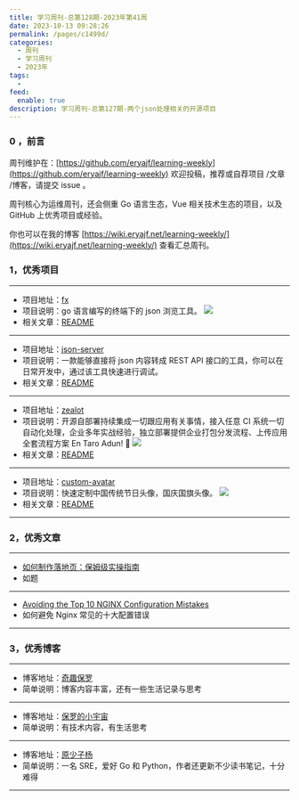 ```yaml
---
title: 学习周刊-总第128期-2023年第41周
date: 2023-10-13 09:28:26
permalink: /pages/c1499d/
categories:
  - 周刊
  - 学习周刊
  - 2023年
tags:
  -
feed:
  enable: true
description: 学习周刊-总第127期-两个json处理相关的开源项目
---
```


### 0 ，前言

周刊维护在：[https://github.com/eryajf/learning-weekly](https://github.com/eryajf/learning-weekly) 欢迎投稿，推荐或自荐项目 /文章 /博客，请提交 issue 。

周刊核心为运维周刊，还会侧重 Go 语言生态，Vue 相关技术生态的项目，以及 GitHub 上优秀项目或经验。

你也可以在我的博客 [https://wiki.eryajf.net/learning-weekly/](https://wiki.eryajf.net/learning-weekly/) 查看汇总周刊。

### 1，优秀项目

---

- 项目地址：[fx](https://github.com/antonmedv/fx)
- 项目说明：go 语言编写的终端下的 json 浏览工具。
  ![](https://t.eryajf.net/imgs/2023/09/1695904540897.gif)
- 相关文章：[README](https://github.com/antonmedv/fx#readme)

---

- 项目地址：[json-server](https://github.com/typicode/json-server)
- 项目说明：一款能够直接将 json 内容转成 REST API 接口的工具，你可以在日常开发中，通过该工具快速进行调试。
- 相关文章：[README](https://github.com/typicode/json-server#readme)

---

- 项目地址：[zealot](https://github.com/tryzealot/zealot)
- 项目说明：开源自部署持续集成一切跟应用有关事情，接入任意 CI 系统一切自动化处理，企业多年实战经验，独立部署提供企业打包分发流程、上传应用全套流程方案 En Taro Adun! 🖖
  ![](https://t.eryajf.net/imgs/2023/09/1695732324867.png)
- 相关文章：[README](https://github.com/tryzealot/zealot#readme)

---

- 项目地址：[custom-avatar](https://github.com/xiaoli1999/custom-avatar)
- 项目说明：快速定制中国传统节日头像，国庆国旗头像。
  ![](https://t.eryajf.net/imgs/2023/10/1696145216365.png)
- 相关文章：[README](https://github.com/xiaoli1999/custom-avatar#readme)

---

### 2，优秀文章

---

- [如何制作落地页：保姆级实操指南](https://www.bmms.me/blog/landing-page)
- 如题

---

- [Avoiding the Top 10 NGINX Configuration Mistakes](https://www.nginx.com/blog/avoiding-top-10-nginx-configuration-mistakes/)
- 如何避免 Nginx 常见的十大配置错误

---

### 3，优秀博客

---

- 博客地址：[奇趣保罗](https://paul.ren/)
- 简单说明：博客内容丰富，还有一些生活记录与思考

---

- 博客地址：[保罗的小宇宙](https://paugram.com/)
- 简单说明：有技术内容，有生活思考

---

- 博客地址：[原少子杨](https://iziyang.github.io/)
- 简单说明：一名 SRE，爱好 Go 和 Python，作者还更新不少读书笔记，十分难得

---
